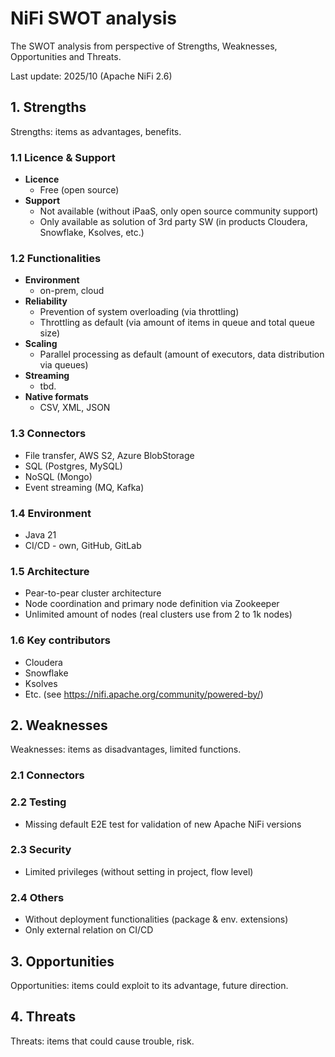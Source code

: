 # NiFi SWOT analysis

The SWOT analysis from perspective of Strengths, Weaknesses, Opportunities
and Threats. 

Last update: 2025/10 (Apache NiFi 2.6)

## 1. Strengths
  Strengths: items as advantages, benefits.

  ### 1.1 Licence & Support
  - **Licence**
    - Free (open source)
  - **Support** 
    - Not available (without iPaaS, only open source community support)
    - Only available as solution of 3rd party SW (in products Cloudera, Snowflake, Ksolves, etc.)

  ### 1.2 Functionalities
  - **Environment**
    - on-prem, cloud
  - **Reliability**
    - Prevention of system overloading (via throttling)
    - Throttling as default (via amount of items in queue and total queue size)
  - **Scaling**
    - Parallel processing as default (amount of executors, data distribution via queues)
  - **Streaming**
    - tbd.
  - **Native formats**
    - CSV, XML, JSON

  ### 1.3 Connectors
  - File transfer, AWS S2, Azure BlobStorage
  - SQL (Postgres, MySQL)
  - NoSQL (Mongo)
  - Event streaming (MQ, Kafka)

  ### 1.4 Environment
  - Java 21
  - CI/CD - own, GitHub, GitLab

  ### 1.5 Architecture
  - Pear-to-pear cluster architecture
  - Node coordination and primary node definition via Zookeeper
  - Unlimited amount of nodes (real clusters use from 2 to 1k nodes)

  ### 1.6 Key contributors
  - Cloudera
  - Snowflake
  - Ksolves
  - Etc. (see https://nifi.apache.org/community/powered-by/)

## 2. Weaknesses
  Weaknesses: items as disadvantages, limited functions.

  ### 2.1 Connectors

  ### 2.2 Testing
  - Missing default E2E test for validation of new Apache NiFi versions  

  ### 2.3 Security
  - Limited privileges (without setting in project, flow level)

  ### 2.4 Others
  - Without deployment functionalities (package & env. extensions)
  - Only external relation on CI/CD

## 3. Opportunities

  Opportunities: items could exploit to its advantage, future direction.

## 4. Threats

  Threats: items that could cause trouble, risk.
